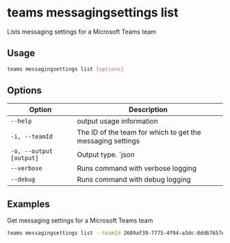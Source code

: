 # teams messagingsettings list

Lists messaging settings for a Microsoft Teams team

## Usage

```sh
teams messagingsettings list [options]
```

## Options

Option|Description
------|-----------
`--help`|output usage information
`-i, --teamId`|The ID of the team for which to get the messaging settings
`-o, --output [output]`|Output type. `json|text`. Default `text`
`--verbose`|Runs command with verbose logging
`--debug`|Runs command with debug logging

## Examples

Get messaging settings for a Microsoft Teams team

```sh
teams messagingsettings list --teamId 2609af39-7775-4f94-a3dc-0dd67657e900
```